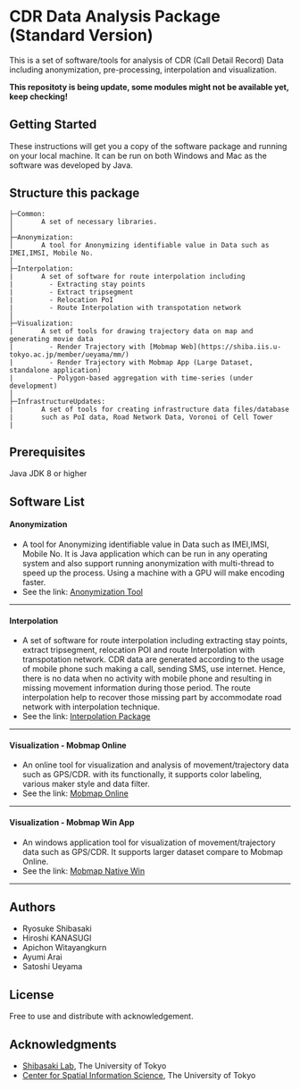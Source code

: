 # CDR Data Analysis Package (Standard Version)
This is a set of software/tools for analysis of CDR (Call Detail Record) Data including anonymization, pre-processing, interpolation and visualization. 

**This repositoty is being update, some modules might not be available yet, keep checking!**

## Getting Started

These instructions will get you a copy of the software package and running on your local machine. It can be run on both Windows and Mac as the software was developed by Java.

## Structure this package
```
├─Common:
│       A set of necessary libraries.
│
├─Anonymization:
│       A tool for Anonymizing identifiable value in Data such as IMEI,IMSI, Mobile No.
│
├─Interpolation:
|       A set of software for route interpolation including 
|         - Extracting stay points
|         - Extract tripsegment
|         - Relocation PoI
|         - Route Interpolation with transpotation network
│
├─Visualization:
|       A set of tools for drawing trajectory data on map and generating movie data 
|         - Render Trajectory with [Mobmap Web](https://shiba.iis.u-tokyo.ac.jp/member/ueyama/mm/)
|         - Render Trajectory with Mobmap App (Large Dataset, standalone application)
|         - Polygon-based aggregation with time-series (under development)
│
├─InfrastructureUpdates:
|       A set of tools for creating infrastructure data files/database 
|       such as PoI data, Road Network Data, Voronoi of Cell Tower
|

```

## Prerequisites
Java JDK 8 or higher

## Software List

#### Anonymization 
* A tool for Anonymizing identifiable value in Data such as IMEI,IMSI, Mobile No. It is Java application which can be run in any operating system and also support running anonymization  with multi-thread to speed up the process. Using a machine with a GPU will make encoding faster. 
* See the link: [Anonymization Tool](/Anonymization)
___
#### Interpolation 
* A set of software for route interpolation including extracting stay points, extract tripsegment, relocation POI and route Interpolation with transpotation network. CDR data are generated according to the usage of mobile phone such making a call, sending SMS, use internet. Hence, there is no data when no activity with mobile phone and resulting in missing movement information during those period. The route interpolation help to recover those missing part by accommodate road network with interpolation technique.
* See the link: [Interpolation Package](/Interpolation)
___
#### Visualization - Mobmap Online 
* An online tool for visualization and analysis of movement/trajectory data such as GPS/CDR. with its functionally, it supports color labeling, various maker style and data filter.
* See the link: [Mobmap Online](/Visualization/MobmapWeb)
***
#### Visualization - Mobmap Win App
* An windows application tool for visualization of movement/trajectory data such as GPS/CDR. It supports larger dataset compare to Mobmap Online.
* See the link: [Mobmap Native Win ](/Visualization/MobMapNativeWin)
***



## Authors
* Ryosuke Shibasaki
* Hiroshi KANASUGI
* Apichon Witayangkurn
* Ayumi Arai
* Satoshi Ueyama


## License

Free to use and distribute with acknowledgement.

## Acknowledgments

* [Shibasaki Lab](https://shiba.iis.u-tokyo.ac.jp), The University of Tokyo
* [Center for Spatial Information Science](http://www.csis.u-tokyo.ac.jp/en/), The University of Tokyo

